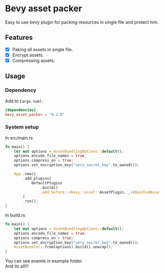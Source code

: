 # Bevy asset packer

Easy to use bevy plugin for packing resources in single file and protect him.

## Features

- [x] Paking all assets in single file.
- [x] Encrypt assets.
- [x] Compressing assets.

## Usage

### Dependency

Add to `Cargo.toml`:

```toml
[dependencies]
bevy_asset_packer = "0.3.0"
```

### System setup

In src/main.rs

```rust
fn main() {
    let mut options = AssetBundlingOptions::default();
    options.encode_file_names = true;
    options.compress_on = true;
    options.set_encryption_key("very_secret_key".to_owned());

    App::new()
        .add_plugins(
            DefaultPlugins
                .build()
                .add_before::<bevy::asset::AssetPlugin, _>(BundledAssetIoPlugin::from(options)),
        )
        .run();
}
```

In build.rs

```rust
fn main() {
    let mut options = AssetBundlingOptions::default();
    options.encode_file_names = true;
    options.compress_on = true;
    options.set_encryption_key("very_secret_key".to_owned());
    AssetBundler::from(options).build().unwrap();
}
```

You can see examle in example folder.  
And its all!!!
